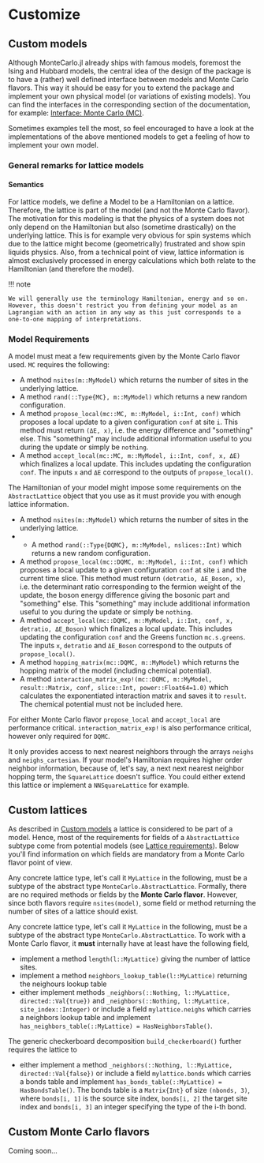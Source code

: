 # Customize

## Custom models

Although MonteCarlo.jl already ships with famous models, foremost the Ising and Hubbard models, the central idea of the design of the package is to have a (rather) well defined interface between models and Monte Carlo flavors. This way it should be easy for you to extend the package and implement your own physical model (or variations of existing models). You can find the interfaces in the corresponding section of the documentation, for example: [Interface: Monte Carlo (MC)](@ref).

Sometimes examples tell the most, so feel encouraged to have a look at the implementations of the above mentioned models to get a feeling of how to implement your own model.

### General remarks for lattice models

#### Semantics

For lattice models, we define a Model to be a Hamiltonian on a lattice. Therefore, the lattice is part of the model (and not the Monte Carlo flavor). The motivation for this modeling is that the physics of a system does not only depend on the Hamiltonian but also (sometime drastically) on the underlying lattice. This is for example very obvious for spin systems which due to the lattice might become (geometrically) frustrated and show spin liquids physics. Also, from a technical point of view, lattice information is almost exclusively processed in energy calculations which both relate to the Hamiltonian (and therefore the model).

!!! note

    We will generally use the terminology Hamiltonian, energy and so on. However, this doesn't restrict you from defining your model as an Lagrangian with an action in any way as this just corresponds to a one-to-one mapping of interpretations.

### Model Requirements

A model must meat a few requirements given by the Monte Carlo flavor used. `MC` requires the following:

* A method `nsites(m::MyModel)` which returns the number of sites in the underlying lattice.
* A method `rand(::Type{MC}, m::MyModel)` which returns a new random configuration.
* A method `propose_local(mc::MC, m::MyModel, i::Int, conf)` which proposes a local update to a given configuration `conf` at site `i`. This method must return `(ΔE, x)`, i.e. the energy difference and "something" else. This "something" may include additional information useful to you during the update or simply be `nothing`.
* A method `accept_local(mc::MC, m::MyModel, i::Int, conf, x, ΔE)` which finalizes a local update. This includes updating the configuration `conf`. The inputs `x` and `ΔE` correspond to the outputs of `propose_local()`.

The Hamiltonian of your model might impose some requirements on the `AbstractLattice` object that you use as it must provide you with enough lattice information.

* A method `nsites(m::MyModel)` which returns the number of sites in the underlying lattice.
* * A method `rand(::Type{DQMC}, m::MyModel, nslices::Int)` which returns a new random configuration.
* A method `propose_local(mc::DQMC, m::MyModel, i::Int, conf)` which proposes a local update to a given configuration `conf` at site `i` and the current time slice. This method must return `(detratio, ΔE_Boson, x)`, i.e. the determinant ratio corresponding to the fermion weight of the update, the boson energy difference giving the bosonic part and "something" else. This "something" may include additional information useful to you during the update or simply be `nothing`.
* A method `accept_local(mc::DQMC, m::MyModel, i::Int, conf, x, detratio, ΔE_Boson)` which finalizes a local update. This includes updating the configuration `conf` and the Greens function `mc.s.greens`. The inputs `x`, `detratio` and `ΔE_Boson` correspond to the outputs of `propose_local()`.
* A method `hopping_matrix(mc::DQMC, m::MyModel)` which returns the hopping matrix of the model (including chemical potential).
* A method `interaction_matrix_exp!(mc::DQMC, m::MyModel, result::Matrix, conf, slice::Int, power::Float64=1.0)` which calculates the exponentiated interaction matrix and saves it to `result`. The chemical potential must not be included here.

For either Monte Carlo flavor `propose_local` and `accept_local` are performance critical. `interaction_matrix_exp!` is also performance critical, however only required for `DQMC`.

It only provides access to next nearest neighbors through the arrays `neighs` and `neighs_cartesian`. If your model's Hamiltonian requires higher order neighbor information, because of, let's say, a next next nearest neighbor hopping term, the `SquareLattice` doesn't suffice. You could either extend this lattice or implement a `NNSquareLattice` for example.

## Custom lattices

As described in [Custom models](@ref) a lattice is considered to be part of a model. Hence, most of the requirements for fields of a `AbstractLattice` subtype come from potential models (see [Lattice requirements](@ref)). Below you'll find information on which fields are mandatory from a Monte Carlo flavor point of view.

Any concrete lattice type, let's call it `MyLattice` in the following, must be a subtype of the abstract type `MonteCarlo.AbstractLattice`. Formally, there are no required methods or fields by the **Monte Carlo flavor**. However, since both flavors require `nsites(model)`, some field or method returning the number of sites of a lattice should exist.

Any concrete lattice type, let's call it `MyLattice` in the following, must be a subtype of the abstract type `MonteCarlo.AbstractLattice`. To work with a Monte Carlo flavor, it **must** internally have at least have the following field,

* implement a method `length(l::MyLattice)` giving the number of lattice sites.
* implement a method `neighbors_lookup_table(l::MyLattice)` returning the neighours lookup table
* either implement methods `_neighbors(::Nothing, l::MyLattice, directed::Val{true})` and `_neighbors(::Nothing, l::MyLattice, site_index::Integer)` or include a field `mylattice.neighs` which carries a neighbors lookup table and implement `has_neighbors_table(::MyLattice) = HasNeighborsTable()`.


The generic checkerboard decomposition `build_checkerboard()` further requires the lattice to

 * either implement a method `_neighbors(::Nothing, l::MyLattice, directed::Val{false})` or include a field `mylattice.bonds` which carries a bonds table and implement `has_bonds_table(::MyLattice) = HasBondsTable()`. The bonds table is a `Matrix{Int}` of size `(nbonds, 3)`, where `bonds[i, 1]` is the source site index, `bonds[i, 2]` the target site index and `bonds[i, 3]` an integer specifying the type of the i-th bond.


## Custom Monte Carlo flavors

Coming soon...
